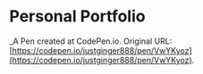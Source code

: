 # Personal Portfolio
 _A Pen created at CodePen.io. Original URL: [https://codepen.io/justginger888/pen/VwYKyoz](https://codepen.io/justginger888/pen/VwYKyoz).

 

